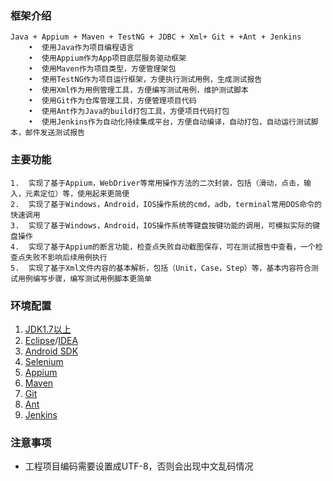 
### 框架介绍
    Java + Appium + Maven + TestNG + JDBC + Xml+ Git + +Ant + Jenkins 
        •  使用Java作为项目编程语言
        •  使用Appium作为App项目底层服务驱动框架
        •  使用Maven作为项目类型，方便管理架包
        •  使用TestNG作为项目运行框架，方便执行测试用例，生成测试报告
        •  使用Xml作为用例管理工具，方便编写测试用例，维护测试脚本
        •  使用Git作为仓库管理工具，方便管理项目代码
        •  使用Ant作为Java的build打包工具，方便项目代码打包
        •  使用Jenkins作为自动化持续集成平台，方便自动编译，自动打包，自动运行测试脚本，邮件发送测试报告

### 主要功能
    1.  实现了基于Appium，WebDriver等常用操作方法的二次封装，包括（滑动，点击，输入，元素定位）等，使用起来更简便
    2.  实现了基于Windows，Android，IOS操作系统的cmd，adb，terminal常用DOS命令的快速调用
    3.  实现了基于Windows，Android，IOS操作系统等键盘按键功能的调用，可模拟实际的键盘操作
    4.  实现了基于Appium的断言功能，检查点失败自动截图保存，可在测试报告中查看，一个检查点失败不影响后续用例执行
    5.  实现了基于Xml文件内容的基本解析，包括（Unit，Case，Step）等，基本内容符合测试用例编写步骤，编写测试用例脚本更简单



### 环境配置
   1. [JDK1.7以上](http://www.Oracle.com/technetwork/Java/javase/downloads/index.html)
   2. [Eclipse](http://www.eclipse.org/downloads)/[IDEA](https://www.jetbrains.com/idea/)
   3. [Android SDK](http://www.androiddevtools.cn) 
   4. [Selenium](https://www.seleniumhq.org/download) 
   5. [Appium](https://pan.baidu.com/s/1FasYQHUQ1nsMyCpZF4fJtA) 
   6. [Maven](http://maven.apache.org/download.cgi) 
   7. [Git](https://git-scm.com/) 
   7. [Ant](https://ant.apache.org) 
   8. [Jenkins](https://jenkins.io) 

  
### 注意事项
 - 工程项目编码需要设置成UTF-8，否则会出现中文乱码情况


